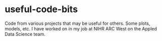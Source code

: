 # useful-code-bits
Code from various projects that may be useful for others. 
Some plots, models, etc. I have worked on in my job at NIHR ARC West on the Appled Data Science team. 
